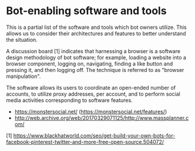 # Bot-enabling software and tools

This is a partial list of the software and tools which bot owners utilize. This allows us to consider their architectures and features to better understand the situation. 

A discussion board [1] indicates that harnessing a browser is a software design methodology of bot software; for example, loading a website into a browser component, logging on, navigating, finding a like button and pressing it, and then logging off. The technique is referred to as "browser manipulation".

The software allows its users to coordinate an open-ended number of accounts, to utilize proxy addresses, per account, and to perform social media activities corresponding to software features.

- https://monstersocial.net/ (https://monstersocial.net/features/)
- http://web.archive.org/web/20170329071125/http://www.massplanner.com/

[1] https://www.blackhatworld.com/seo/get-build-your-own-bots-for-facebook-pinterest-twitter-and-more-free-open-source.504072/
